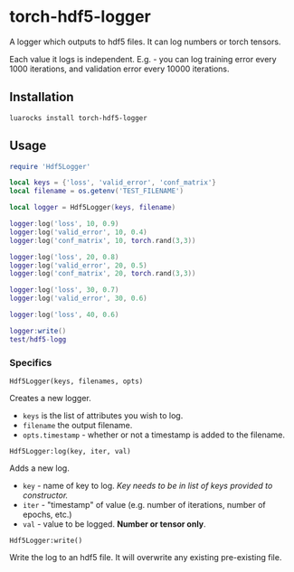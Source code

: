 # torch-hdf5-logger

A logger which outputs to hdf5 files.
It can log numbers or torch tensors.

Each value it logs is independent. E.g. - you can log training error every
1000 iterations, and validation error every 10000 iterations.

## Installation
`luarocks install torch-hdf5-logger`

## Usage

```lua
require 'Hdf5Logger'

local keys = {'loss', 'valid_error', 'conf_matrix'}
local filename = os.getenv('TEST_FILENAME')

local logger = Hdf5Logger(keys, filename)

logger:log('loss', 10, 0.9)
logger:log('valid_error', 10, 0.4)
logger:log('conf_matrix', 10, torch.rand(3,3))

logger:log('loss', 20, 0.8)
logger:log('valid_error', 20, 0.5)
logger:log('conf_matrix', 20, torch.rand(3,3))

logger:log('loss', 30, 0.7)
logger:log('valid_error', 30, 0.6)

logger:log('loss', 40, 0.6)

logger:write()
test/hdf5-logg
```

### Specifics
```
Hdf5Logger(keys, filenames, opts)
```

Creates a new logger.
- `keys` is the list of attributes you wish to log.
- `filename` the output filename.
- `opts.timestamp` - whether or not a timestamp is added to the filename.

```
Hdf5Logger:log(key, iter, val)
```

Adds a new log.
- `key` - name of key to log. *Key needs to be in list of keys provided to constructor.*
- `iter` - "timestamp" of value (e.g. number of iterations, number of epochs, etc.)
- `val` - value to be logged. **Number or tensor only**.

```
Hdf5Logger:write()
```

Write the log to an hdf5 file. It will overwrite any existing pre-existing file.
